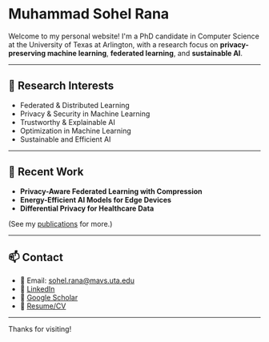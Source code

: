  # Muhammad Sohel Rana

Welcome to my personal website! I'm a PhD candidate in Computer Science at the University of Texas at Arlington, with a research focus on **privacy-preserving machine learning**, **federated learning**, and **sustainable AI**.

---

## 🔬 Research Interests

- Federated & Distributed Learning  
- Privacy & Security in Machine Learning  
- Trustworthy & Explainable AI  
- Optimization in Machine Learning  
- Sustainable and Efficient AI  

---

## 📄 Recent Work

- **Privacy-Aware Federated Learning with Compression**
- **Energy-Efficient AI Models for Edge Devices**
- **Differential Privacy for Healthcare Data**

(See my [publications](https://scholar.google.com) for more.)

---

## 📫 Contact

- 📧 Email: [sohel.rana@mavs.uta.edu](mailto:sohel.rana@mavs.uta.edu)  
- 💼 [LinkedIn](https://www.linkedin.com/in/your-link/)  
- 🧠 [Google Scholar](https://scholar.google.com/citations?user=yourID)  
- 📁 [Resume/CV](./cv.pdf)  

---

Thanks for visiting!

